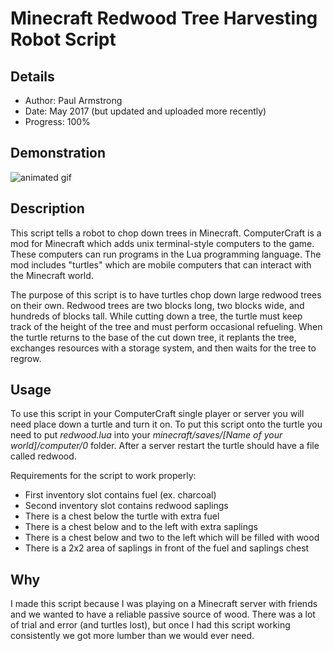 # Minecraft Redwood Tree Harvesting Robot Script

## Details

* Author: Paul Armstrong
* Date: May 2017 (but updated and uploaded more recently)
* Progress: 100%

## Demonstration

![animated gif](https://i.imgur.com/Y3QDi6T.gif)

## Description

This script tells a robot to chop down trees in Minecraft. ComputerCraft is a mod for Minecraft which adds unix terminal-style computers to the game. These computers can run programs in the Lua programming language. The mod includes "turtles" which are mobile computers that can interact with the Minecraft world.

The purpose of this script is to have turtles chop down large redwood trees on their own. Redwood trees are two blocks long, two blocks wide, and hundreds of blocks tall. While cutting down a tree, the turtle must keep track of the height of the tree and must perform occasional refueling. When the turtle returns to the base of the cut down tree, it replants the tree, exchanges resources with a storage system, and then waits for the tree to regrow.

## Usage

To use this script in your ComputerCraft single player or server you will need place down a turtle and turn it on. To put this script onto the turtle you need to put *redwood.lua* into your *minecraft/saves/[Name of your world]/computer/0* folder. After a server restart the turtle should have a file called redwood.

Requirements for the script to work properly:
* First inventory slot contains fuel (ex. charcoal)
* Second inventory slot contains redwood saplings
* There is a chest below the turtle with extra fuel
* There is a chest below and to the left with extra saplings
* There is a chest below and two to the left which will be filled with wood
* There is a 2x2 area of saplings in front of the fuel and saplings chest

## Why

I made this script because I was playing on a Minecraft server with friends and we wanted to have a reliable passive source of wood. There was a lot of trial and error (and turtles lost), but once I had this script working consistently we got more lumber than we would ever need.
